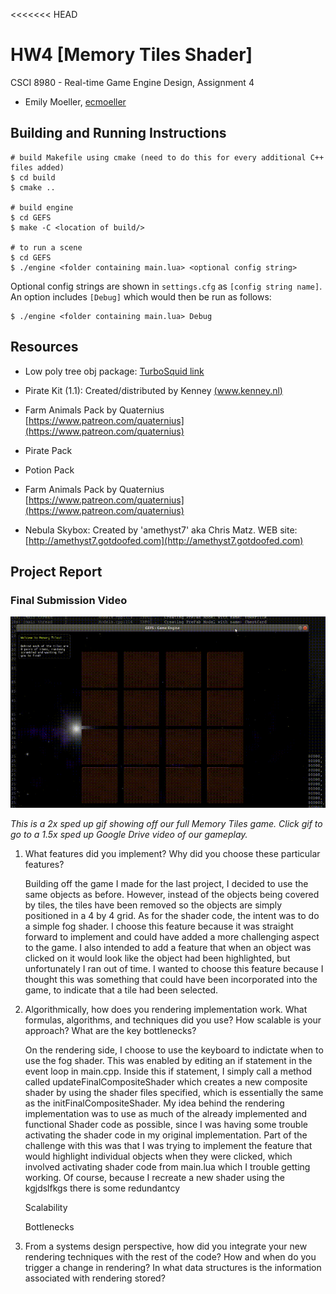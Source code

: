 <<<<<<< HEAD
# HW4 [Memory Tiles Shader]
CSCI 8980 - Real-time Game Engine Design, Assignment 4

- Emily Moeller, [ecmoeller](https://github.com/ecmoeller)

## Building and Running Instructions
```
# build Makefile using cmake (need to do this for every additional C++ files added)
$ cd build
$ cmake ..

# build engine
$ cd GEFS
$ make -C <location of build/>

# to run a scene
$ cd GEFS
$ ./engine <folder containing main.lua> <optional config string>
```

Optional config strings are shown in `settings.cfg` as `[config string name]`. An option includes `[Debug]` which would then be run as follows:
```
$ ./engine <folder containing main.lua> Debug
```

## Resources
- Low poly tree obj package: [TurboSquid link](https://www.turbosquid.com/3d-models/blender-carrot-crystal-oak-tree-3d-model-1189852)

- Pirate Kit (1.1): Created/distributed by Kenney [(www.kenney.nl)](www.kenney.nl)

- Farm Animals Pack by Quaternius [https://www.patreon.com/quaternius](https://www.patreon.com/quaternius)

- Pirate Pack

- Potion Pack

- Farm Animals Pack by Quaternius [https://www.patreon.com/quaternius](https://www.patreon.com/quaternius)

- Nebula Skybox: Created by 'amethyst7' aka Chris Matz. WEB site: [http://amethyst7.gotdoofed.com](http://amethyst7.gotdoofed.com)


## Project Report

### Final Submission Video

[![gameplay sped up 2x](images/gameplay2x.gif)](https://drive.google.com/file/d/17fKi_CLu9FM_aSlv4TGW93ss_OIPm4TW/view?usp=sharing)

_This is a 2x sped up gif showing off our full Memory Tiles game. Click gif to go to a 1.5x sped up Google Drive video of our gameplay._



1. What features did you implement? Why did you choose these particular features?

	Building off the game I made for the last project, I decided to use the same objects as before. However, instead of the objects being covered by tiles, the tiles have been removed so the objects are simply positioned in a 4 by 4 grid. As for the shader code, the intent was to do a simple fog shader. I choose this feature because it was straight forward to implement and could have added a more challenging aspect to the game. I also intended to add a feature that when an object was clicked on it would look like the object had been highlighted, but unfortunately I ran out of time. I wanted to choose this feature because I thought this was something that could have been incorporated into the game, to indicate that a tile had been selected. 
   
2. Algorithmically, how does you rendering implementation work. What formulas, algorithms, and techniques did you use? How scalable is your approach? What are the key bottlenecks?

	On the rendering side, I choose to use the keyboard to indictate when to use the fog shader. This was enabled by editing an if statement in the event loop in main.cpp. Inside this if statement, I simply call a method called updateFinalCompositeShader which creates a new composite shader by using the shader files specified, which is essentially the same as the initFinalCompositeShader. My idea behind the rendering implementation was to use as much of the already implemented and functional Shader code as possible, since I was having some trouble activating the shader code in my original implementation. Part of the challenge with this was that I was trying to implement the feature that would highlight individual objects when they were clicked, which involved activating shader code from main.lua which I trouble getting working. 
	Of course, because I recreate a new shader using the kgjdslfkgs there is some redundantcy
	
	Scalability
	
	Bottlenecks
    
3. From	a systems design perspective, how did you integrate your new rendering techniques with the rest of the code? How and when do you trigger a change in rendering? In what data structures is the information associated with rendering stored?
